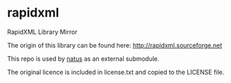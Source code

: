 # rapidxml
RapidXML Library Mirror

The origin of this library can be found here: http://rapidxml.sourceforge.net

This repo is used by [natus](https://github.com/aconstlink/natus) as an external submodule.

The original licence is included in license.txt and copied to the LICENSE file.